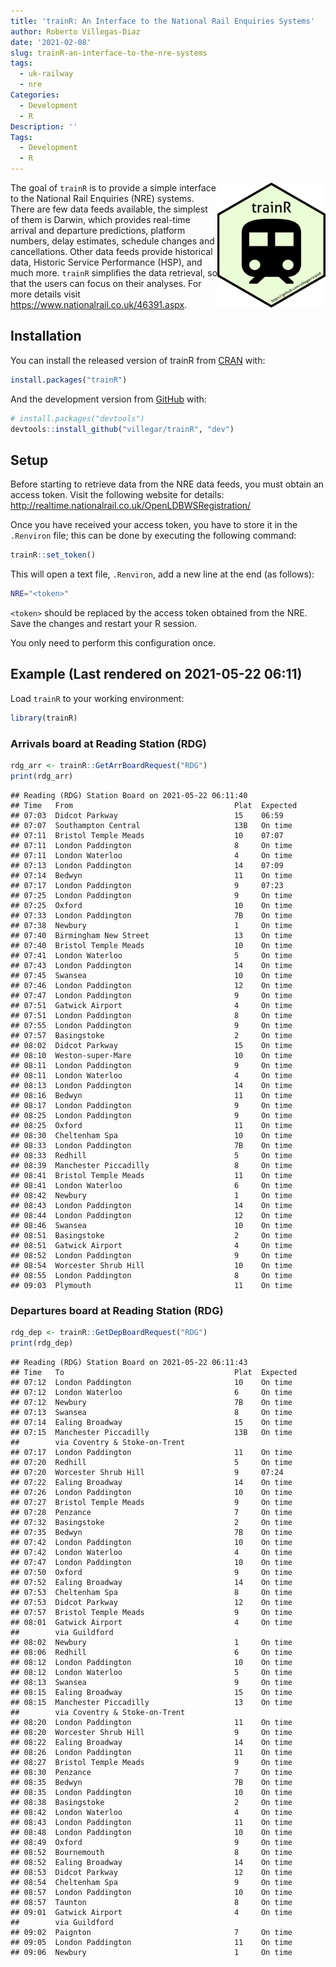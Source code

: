 ```yaml
---
title: 'trainR: An Interface to the National Rail Enquiries Systems'
author: Roberto Villegas-Diaz
date: '2021-02-08'
slug: trainR-an-interface-to-the-nre-systems
tags:
  - uk-railway
  - nre
Categories:
  - Development
  - R
Description: ''
Tags:
  - Development
  - R
---
```


<img src="https://raw.githubusercontent.com/villegar/trainR/main/inst/images/logo.png" alt="logo" align="right" height=200px/>

The goal of `trainR` is to provide a simple interface to the 
National Rail Enquiries (NRE) systems. There are few data feeds 
available, the simplest of them is Darwin, which provides real-time 
arrival and departure predictions, platform numbers, delay estimates, 
schedule changes and cancellations. Other data feeds provide historical 
data, Historic Service Performance (HSP), and much more. `trainR` 
simplifies the data retrieval, so that the users can focus on their 
analyses. For more details visit 
https://www.nationalrail.co.uk/46391.aspx.

## Installation

You can install the released version of trainR from [CRAN](https://CRAN.R-project.org) with:

``` r
install.packages("trainR")
```

And the development version from [GitHub](https://github.com/) with:

``` r
# install.packages("devtools")
devtools::install_github("villegar/trainR", "dev")
```

## Setup
Before starting to retrieve data from the NRE data feeds, you must obtain an access token. 
Visit the following website for details: http://realtime.nationalrail.co.uk/OpenLDBWSRegistration/

Once you have received your access token, you have to store it in the `.Renviron` file; this can be 
done by executing the following command:


```r
trainR::set_token()
```

This will open a text file, `.Renviron`, add a new line at the end (as follows):

```bash
NRE="<token>"
```

`<token>` should be replaced by the access token obtained from the NRE. Save the changes and restart 
your R session.

You only need to perform this configuration once.

## Example (Last rendered on 2021-05-22 06:11)

Load `trainR` to your working environment:

```r
library(trainR)
```

### Arrivals board at Reading Station (RDG)


```r
rdg_arr <- trainR::GetArrBoardRequest("RDG")
print(rdg_arr)
```

```
## Reading (RDG) Station Board on 2021-05-22 06:11:40
## Time   From                                    Plat  Expected
## 07:03  Didcot Parkway                          15    06:59
## 07:07  Southampton Central                     13B   On time
## 07:11  Bristol Temple Meads                    10    07:07
## 07:11  London Paddington                       8     On time
## 07:11  London Waterloo                         4     On time
## 07:13  London Paddington                       14    07:09
## 07:14  Bedwyn                                  11    On time
## 07:17  London Paddington                       9     07:23
## 07:25  London Paddington                       9     On time
## 07:25  Oxford                                  10    On time
## 07:33  London Paddington                       7B    On time
## 07:38  Newbury                                 1     On time
## 07:40  Birmingham New Street                   13    On time
## 07:40  Bristol Temple Meads                    10    On time
## 07:41  London Waterloo                         5     On time
## 07:43  London Paddington                       14    On time
## 07:45  Swansea                                 10    On time
## 07:46  London Paddington                       12    On time
## 07:47  London Paddington                       9     On time
## 07:51  Gatwick Airport                         4     On time
## 07:51  London Paddington                       8     On time
## 07:55  London Paddington                       9     On time
## 07:57  Basingstoke                             2     On time
## 08:02  Didcot Parkway                          15    On time
## 08:10  Weston-super-Mare                       10    On time
## 08:11  London Paddington                       9     On time
## 08:11  London Waterloo                         4     On time
## 08:13  London Paddington                       14    On time
## 08:16  Bedwyn                                  11    On time
## 08:17  London Paddington                       9     On time
## 08:25  London Paddington                       9     On time
## 08:25  Oxford                                  11    On time
## 08:30  Cheltenham Spa                          10    On time
## 08:33  London Paddington                       7B    On time
## 08:33  Redhill                                 5     On time
## 08:39  Manchester Piccadilly                   8     On time
## 08:41  Bristol Temple Meads                    11    On time
## 08:41  London Waterloo                         6     On time
## 08:42  Newbury                                 1     On time
## 08:43  London Paddington                       14    On time
## 08:44  London Paddington                       12    On time
## 08:46  Swansea                                 10    On time
## 08:51  Basingstoke                             2     On time
## 08:51  Gatwick Airport                         4     On time
## 08:52  London Paddington                       9     On time
## 08:54  Worcester Shrub Hill                    10    On time
## 08:55  London Paddington                       8     On time
## 09:03  Plymouth                                11    On time
```

### Departures board at Reading Station (RDG)


```r
rdg_dep <- trainR::GetDepBoardRequest("RDG")
print(rdg_dep)
```

```
## Reading (RDG) Station Board on 2021-05-22 06:11:43
## Time   To                                      Plat  Expected
## 07:12  London Paddington                       10    On time
## 07:12  London Waterloo                         6     On time
## 07:12  Newbury                                 7B    On time
## 07:13  Swansea                                 8     On time
## 07:14  Ealing Broadway                         15    On time
## 07:15  Manchester Piccadilly                   13B   On time
##        via Coventry & Stoke-on-Trent           
## 07:17  London Paddington                       11    On time
## 07:20  Redhill                                 5     On time
## 07:20  Worcester Shrub Hill                    9     07:24
## 07:22  Ealing Broadway                         14    On time
## 07:26  London Paddington                       10    On time
## 07:27  Bristol Temple Meads                    9     On time
## 07:28  Penzance                                7     On time
## 07:32  Basingstoke                             2     On time
## 07:35  Bedwyn                                  7B    On time
## 07:42  London Paddington                       10    On time
## 07:42  London Waterloo                         4     On time
## 07:47  London Paddington                       10    On time
## 07:50  Oxford                                  9     On time
## 07:52  Ealing Broadway                         14    On time
## 07:53  Cheltenham Spa                          8     On time
## 07:53  Didcot Parkway                          12    On time
## 07:57  Bristol Temple Meads                    9     On time
## 08:01  Gatwick Airport                         4     On time
##        via Guildford                           
## 08:02  Newbury                                 1     On time
## 08:06  Redhill                                 6     On time
## 08:12  London Paddington                       10    On time
## 08:12  London Waterloo                         5     On time
## 08:13  Swansea                                 9     On time
## 08:15  Ealing Broadway                         15    On time
## 08:15  Manchester Piccadilly                   13    On time
##        via Coventry & Stoke-on-Trent           
## 08:20  London Paddington                       11    On time
## 08:20  Worcester Shrub Hill                    9     On time
## 08:22  Ealing Broadway                         14    On time
## 08:26  London Paddington                       11    On time
## 08:27  Bristol Temple Meads                    9     On time
## 08:30  Penzance                                7     On time
## 08:35  Bedwyn                                  7B    On time
## 08:35  London Paddington                       10    On time
## 08:38  Basingstoke                             2     On time
## 08:42  London Waterloo                         4     On time
## 08:43  London Paddington                       11    On time
## 08:48  London Paddington                       10    On time
## 08:49  Oxford                                  9     On time
## 08:52  Bournemouth                             8     On time
## 08:52  Ealing Broadway                         14    On time
## 08:53  Didcot Parkway                          12    On time
## 08:54  Cheltenham Spa                          9     On time
## 08:57  London Paddington                       10    On time
## 08:57  Taunton                                 8     On time
## 09:01  Gatwick Airport                         4     On time
##        via Guildford                           
## 09:02  Paignton                                7     On time
## 09:05  London Paddington                       11    On time
## 09:06  Newbury                                 1     On time
```
